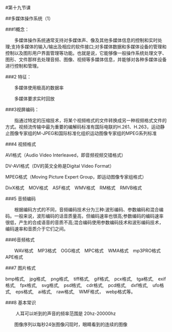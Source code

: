 #第十九节课

##多媒体操作系统（1）

###1概念：

　　多媒体操作系统通常支持对多媒体声、像及其他多媒体信息的控制和实时处理;支持多媒体的输入/输出及相应的软件接口;对多媒体数据和多媒体设备的管理和控制以及图形用户界面管理等功能。也就是说，它能够像一般操作系统处理文字、图形、文件那样去处理音频、图像、视频等多媒体信息，并能够对各种多媒体设备进行控制和管理。

###2 特征：

　　多媒体使用极高的数据率

　　多媒体要求实时回放
  
###3视屏编码：

　　指通过特定的压缩技术，将某个视频格式的文件转换成另一种视频格式文件的方式。视频流传输中最为重要的编解码标准有国际电联的H.261、H.263，运动静止图像专家组的M-JPEG和国际标准化组织运动图像专家组的MPEG系列标准

###4 视频格式

AVI格式（Audio Video Interleaved，即音频视频交错格式）

DV-AVI格式（DV的英文全称是Digital Video Format）

MPEG格式（Moving Picture Expert Group，即运动图像专家组格式）

DivX格式　MOV格式　ASF格式　WMV格式　RM格式　RMVB格式

###5 音频编码

　　根据编码方式的不同，音频编码技术分为三种:波形编码、参数编码和混合编码。一般来说，波形编码的话音质量高，但编码速率也很高;参数编码的编码速率很低，产生的合成语音的音质不高;混合编码使用参数编码技术和波形编码技术，编码速率和音质介于它们之间。

###6音频格式

　　WAV格式　MP3格式　OGG格式　MPC格式　WMA格式　mp3PRO格式　APE格式

###7 图片格式

bmp格式,　jpg格式,　png格式,　tiff格式,　gif格式,　pcx格式,　tga格式,　exif格式,　fpx格式,　svg格式,　psd格式,　cdr格式,　pcd格式,　dxf格式,　ufo格式,　eps格式,　ai格式,　raw格式,　WMF格式，　webp格式等。

###8 基本常识

　　
  人耳可以听到的声音的频率范围是 20hz-20000hz
  
　　图像序列以每秒24张图像闪现时，眼睛看到的连续的图像

